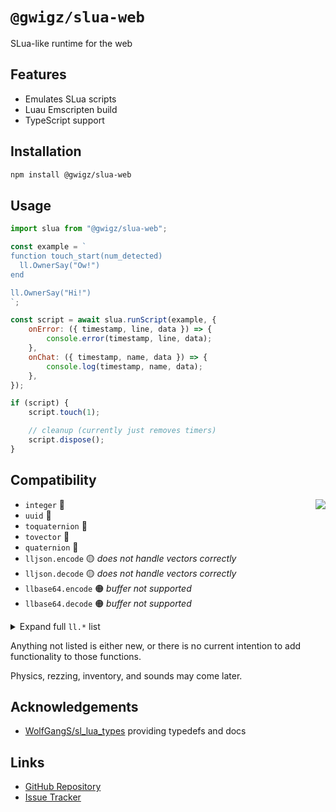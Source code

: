 # `@gwigz/slua-web`

SLua-like runtime for the web

## Features

- Emulates SLua scripts
- Luau Emscripten build
- TypeScript support

## Installation

```bash
npm install @gwigz/slua-web
```

## Usage

```js
import slua from "@gwigz/slua-web";

const example = `
function touch_start(num_detected)
  ll.OwnerSay("Ow!")
end

ll.OwnerSay("Hi!")
`;

const script = await slua.runScript(example, {
	onError: ({ timestamp, line, data }) => {
		console.error(timestamp, line, data);
	},
	onChat: ({ timestamp, name, data }) => {
		console.log(timestamp, name, data);
	},
});

if (script) {
	script.touch(1);

	// cleanup (currently just removes timers)
	script.dispose();
}
```

## Compatibility

<img align="right" src="https://progress-bar.xyz/36/?width=200&color=e1a650" />

- `integer` 🔴
- `uuid` 🔴
- `toquaternion` 🔴
- `tovector` 🔴
- `quaternion` 🔴
- `lljson.encode` 🟡 _does not handle vectors correctly_
- `lljson.decode` 🟡 _does not handle vectors correctly_
- `llbase64.encode` 🟠 _buffer not supported_
- `llbase64.decode` 🟠 _buffer not supported_

<details>
  <summary>Expand full <code>ll.*</code> list</summary><br />

- `ll.Abs` 🟢 _not tested_
- `ll.Acos` 🟢 _not tested_
- `ll.AngleBetween` 🔴
- `ll.Asin` 🟢 _not tested_
- `ll.Atan2` 🟢 _not tested_
- `ll.Axes2Rot` 🔴
- `ll.AxisAngle2Rot` 🔴
- `ll.Base64ToInteger` 🟢 _not tested_
- `ll.Base64ToString` 🟢 _not tested_
- `ll.CSV2List` 🔴
- `ll.Ceil` 🟢 _not tested_
- `ll.Char` 🟢 _not tested_
- `ll.ComputeHash` 🔴
- `ll.Cos` 🟢 _not tested_
- `ll.CreateKeyValue` 🔴
- `ll.DataSizeKeyValue` 🔴
- `ll.DeleteKeyValue` 🔴
- `ll.DeleteSubList` 🔴
- `ll.DeleteSubString` 🔴
- `ll.DetectedGrab` 🔴
- `ll.DetectedGroup` 🔴
- `ll.DetectedKey` 🟢
- `ll.DetectedLinkNumber` 🟢
- `ll.DetectedName` 🟢
- `ll.DetectedOwner` 🟢
- `ll.DetectedPos` 🟢
- `ll.DetectedRezzer` 🟢
- `ll.DetectedRot` 🔴
- `ll.DetectedTouchBinormal` 🔴
- `ll.DetectedTouchFace` 🔴
- `ll.DetectedTouchNormal` 🔴
- `ll.DetectedTouchPos` 🔴
- `ll.DetectedTouchST` 🔴
- `ll.DetectedTouchUV` 🔴
- `ll.DetectedType` 🟢
- `ll.DetectedVel` 🟢
- `ll.Dialog` 🔴
- `ll.Die` 🟢
- `ll.DumpList2String` 🟢 _not tested_
- `ll.EscapeURL` 🟢 _not tested_
- `ll.Euler2Rot` 🔴
- `ll.Fabs` 🟢 _not tested_
- `ll.FindNotecardTextCount` 🔴
- `ll.FindNotecardTextSync` 🔴
- `ll.Floor` 🟢 _not tested_
- `ll.Frand` 🟢 _not tested_
- `ll.GenerateKey` 🟢 _not tested_
- `ll.GetAlpha` 🔴
- `ll.GetAndResetTime` 🟢 _not tested_
- `ll.GetBoundingBox` 🔴
- `ll.GetCameraAspect` 🔴
- `ll.GetCameraFOV` 🔴
- `ll.GetCameraPos` 🔴
- `ll.GetCameraRot` 🔴
- `ll.GetCenterOfMass` 🔴
- `ll.GetColor` 🟢 _not tested_
- `ll.GetCreator` 🟢
- `ll.GetDate` 🟢 _not tested_
- `ll.GetDisplayName` 🟢 _only works for owner_
- `ll.GetEnergy` 🟢 _always returns `1`_
- `ll.GetEnv` 🔴
- `ll.GetGMTclock` 🟢 _not tested_
- `ll.GetGeometricCenter` 🔴
- `ll.GetKey` 🟢
- `ll.GetLinkKey` 🟢 _only works for `0`_
- `ll.GetLinkName` 🟢 _only works for `0`_
- `ll.GetLinkNumber` 🟢
- `ll.GetLinkNumberOfSides` 🟢 _only works for `0`_
- `ll.GetLinkPrimitiveParams` 🔴
- `ll.GetListEntryType` 🔴
- `ll.GetListLength` 🟢 _not tested_
- `ll.GetLocalPos` 🟢
- `ll.GetLocalRot` 🔴
- `ll.GetMass` 🔴
- `ll.GetMassMKS` 🔴
- `ll.GetMaxScaleFactor` 🔴
- `ll.GetMinScaleFactor` 🔴
- `ll.GetMoonDirection` 🔴
- `ll.GetMoonRotation` 🔴
- `ll.GetNotecardLine` 🔴
- `ll.GetNotecardLineSync` 🔴
- `ll.GetNumberOfNotecardLines` 🔴
- `ll.GetNumberOfPrims` 🟢
- `ll.GetNumberOfSides` 🟢
- `ll.GetObjectDesc` 🟢
- `ll.GetObjectDetails` 🔴
- `ll.GetObjectLinkKey` 🟢 _not tested_
- `ll.GetObjectMass` 🔴
- `ll.GetObjectName` 🟢
- `ll.GetObjectPermMask` 🟢 _always returns `PERM_ALL`_
- `ll.GetObjectPrimCount` 🟢
- `ll.GetOmega` 🔴
- `ll.GetOwner` 🟢
- `ll.GetOwnerKey` 🟢
- `ll.GetPermissions` 🔴
- `ll.GetPermissionsKey` 🔴
- `ll.GetPhysicsMaterial` 🔴
- `ll.GetPos` 🟢
- `ll.GetPrimitiveParams` 🔴
- `ll.GetRegionCorner` 🔴
- `ll.GetRegionFPS` 🟢 _always returns `45`_
- `ll.GetRegionFlags` 🔴
- `ll.GetRegionName` 🟢
- `ll.GetRegionTimeDilation` 🟢 _always returns `1`_
- `ll.GetRenderMaterial` 🔴
- `ll.GetRootPosition` 🟢
- `ll.GetRootRotation` 🔴
- `ll.GetRot` 🔴
- `ll.GetScale` 🟢
- `ll.GetScriptName` 🟢
- `ll.GetScriptState` 🟢
- `ll.GetSimStats` 🔴
- `ll.GetSimulatorHostname` 🟢
- `ll.GetStartParameter` 🟢
- `ll.GetStartString` 🟢
- `ll.GetStatus` 🔴
- `ll.GetSubString` 🟢 _not passing all tests_
- `ll.GetTexture` 🔴
- `ll.GetTextureOffset` 🔴
- `ll.GetTextureRot` 🔴
- `ll.GetTextureScale` 🔴
- `ll.GetTime` 🟢
- `ll.GetTimeOfDay` 🔴
- `ll.GetTimestamp` 🟢 _not tested_
- `ll.GetUnixTime` 🟢
- `ll.GetUsername` 🟢
- `ll.GetWallclock` 🟢 _not tested_
- `ll.GiveMoney` 🔴
- `ll.Ground` 🔴
- `ll.Hash` 🔴
- `ll.InsertString` 🔴
- `ll.InstantMessage` 🟢
- `ll.IntegerToBase64` 🔴
- `ll.Json2List` 🔴
- `ll.JsonGetValue` 🔴
- `ll.JsonSetValue` 🔴
- `ll.JsonValueType` 🔴
- `ll.Key2Name` 🟢 _only works for owner_
- `ll.KeyCountKeyValue` 🔴
- `ll.KeysKeyValue` 🔴
- `ll.Linear2sRGB` 🔴
- `ll.LinksetDataAvailable` 🔴
- `ll.LinksetDataCountFound` 🔴
- `ll.LinksetDataCountKeys` 🔴
- `ll.LinksetDataDelete` 🔴
- `ll.LinksetDataDeleteFound` 🔴
- `ll.LinksetDataDeleteProtected` 🔴
- `ll.LinksetDataFindKeys` 🔴
- `ll.LinksetDataListKeys` 🔴
- `ll.LinksetDataRead` 🔴
- `ll.LinksetDataReadProtected` 🔴
- `ll.LinksetDataReset` 🔴
- `ll.LinksetDataWrite` 🔴
- `ll.LinksetDataWriteProtected` 🔴
- `ll.List2CSV` 🟢 _not tested_
- `ll.List2Float` 🟢 _not tested_
- `ll.List2Integer` 🟢 _not tested_
- `ll.List2Json` 🔴
- `ll.List2Key` 🔴
- `ll.List2List` 🔴
- `ll.List2ListSlice` 🔴
- `ll.List2ListStrided` 🔴
- `ll.List2Rot` 🔴
- `ll.List2String` 🟢 _not tested_
- `ll.List2Vector` 🔴
- `ll.ListFindList` 🔴
- `ll.ListFindListNext` 🔴
- `ll.ListFindStrided` 🔴
- `ll.ListInsertList` 🔴
- `ll.ListRandomize` 🔴
- `ll.ListReplaceList` 🔴
- `ll.ListSort` 🔴
- `ll.ListSortStrided` 🔴
- `ll.ListStatistics` 🔴
- `ll.Listen` 🔴
- `ll.ListenControl` 🔴
- `ll.ListenRemove` 🔴
- `ll.LoadURL` 🔴
- `ll.Log` 🟢 _not tested_
- `ll.Log10` 🟢 _not tested_
- `ll.LookAt` 🔴
- `ll.MD5String` 🔴
- `ll.MapBeacon` 🔴
- `ll.MapDestination` 🔴
- `ll.MessageLinked` 🔴
- `ll.ModPow` 🟢 _not tested_
- `ll.MoveToTarget` 🔴
- `ll.Name2Key` 🟢 _only works for owner_
- `ll.OffsetTexture` 🔴
- `ll.Ord` 🟡 _just uses `string.byte`, probably wrong_
- `ll.OverMyLand` 🟢 _always return `true`_
- `ll.OwnerSay` 🟢
- `ll.ParseString2List` 🔴
- `ll.ParseStringKeepNulls` 🔴
- `ll.Pow` 🟢 _not tested_
- `ll.ReadKeyValue` 🔴
- `ll.RegionSay` 🟢
- `ll.RegionSayTo` 🟢
- `ll.ReplaceSubString` 🔴
- `ll.RequestSimulatorData` 🔴
- `ll.RequestUserKey` 🔴
- `ll.RequestUsername` 🔴
- `ll.ResetScript` 🟢
- `ll.ResetTime` 🟢
- `ll.ReturnObjectsByID` 🔴
- `ll.ReturnObjectsByOwner` 🔴
- `ll.Rot2Angle` 🔴
- `ll.Rot2Axis` 🔴
- `ll.Rot2Euler` 🔴
- `ll.Rot2Fwd` 🔴
- `ll.Rot2Left` 🔴
- `ll.Rot2Up` 🔴
- `ll.RotBetween` 🔴
- `ll.RotLookAt`
- `ll.RotTarget` 🔴 🔴
- `ll.RotTargetRemove` 🔴
- `ll.RotateTexture` 🔴
- `ll.Round` 🟢 _not tested_
- `ll.SHA1String` 🔴
- `ll.SHA256String` 🔴
- `ll.Say` 🟢
- `ll.ScaleByFactor` 🔴
- `ll.ScaleTexture` 🔴
- `ll.SendRemoteData`
- `ll.Sensor` 🔴
- `ll.SensorRemove` 🔴
- `ll.SensorRepeat` 🔴
- `ll.SetAlpha` 🟢
- `ll.SetClickAction` 🔴
- `ll.SetColor` 🟢
- `ll.SetEnvironment` 🔴
- `ll.SetGroundTexture` 🔴
- `ll.SetLinkAlpha` 🟢
- `ll.SetLinkColor` 🟢
- `ll.SetLinkPrimitiveParams` 🔴
- `ll.SetLinkPrimitiveParamsFast` 🔴
- `ll.SetLinkRenderMaterial` 🔴
- `ll.SetLinkTexture` 🔴
- `ll.SetLinkTextureAnim` 🔴
- `ll.SetLocalRot` 🔴
- `ll.SetObjectDesc` 🟢 _not tested, not limited_
- `ll.SetObjectName` 🟢 _not tested, not limited_
- `ll.SetPos` 🟢
- `ll.SetPrimitiveParams` 🔴
- `ll.SetRegionPos` 🟢
- `ll.SetRenderMaterial` 🔴
- `ll.SetRot` 🔴
- `ll.SetScale` 🟢
- `ll.SetScriptState` 🔴
- `ll.SetStatus` 🔴
- `ll.SetText` 🔴
- `ll.SetTexture` 🔴
- `ll.SetTextureAnim` 🔴
- `ll.SetTimerEvent` 🟢
- `ll.SetTouchText` 🔴
- `ll.Shout` 🟢
- `ll.Sin` 🟢 _not tested_
- `ll.Sleep` 🔴
- `ll.Sqrt` 🟢 _not tested_
- `ll.StopLookAt` 🔴
- `ll.StopMoveToTarget` 🔴
- `ll.StopSound` 🔴
- `ll.StringLength` 🟢 _not tested_
- `ll.StringToBase64` 🟢 _not tested_
- `ll.StringTrim` 🟢
- `ll.SubStringIndex` 🔴
- `ll.Tan` 🟢 _not tested_
- `ll.TargetOmega` 🔴
- `ll.TextBox` 🔴
- `ll.ToLower` 🟢 _not tested_
- `ll.ToUpper` 🟢 _not tested_
- `ll.UnescapeURL` 🔴
- `ll.UpdateKeyValue` 🔴
- `ll.VecDist` 🟢 _not tested_
- `ll.VecMag` 🟢 _not tested_
- `ll.VecNorm` 🟢 _not tested_
- `ll.Water` 🔴
- `ll.Whisper` 🟢
- `ll.WorldPosToHUD` 🔴
- `ll.XorBase64StringsCorrect` 🔴
- `ll.sRGB2Linear` 🔴

</details>

Anything not listed is either new, or there is no current intention to add functionality to those functions.

Physics, rezzing, inventory, and sounds may come later.

## Acknowledgements

- [WolfGangS/sl_lua_types](https://github.com/WolfGangS/sl_lua_types) providing typedefs and docs

## Links

- [GitHub Repository](https://github.com/gwigz/slua)
- [Issue Tracker](https://github.com/gwigz/slua/issues)
